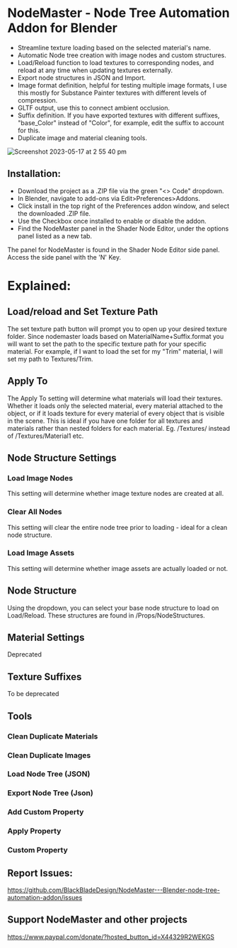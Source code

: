 # NodeMaster - Node Tree Automation Addon for Blender

- Streamline texture loading based on the selected material's name.
- Automatic Node tree creation with image nodes and custom structures.
- Load/Reload function to load textures to corresponding nodes, and reload at any time when updating textures externally.
- Export node structures in JSON and Import. 
- Image format definition, helpful for testing multiple image formats, I use this mostly for Substance Painter textures with different levels of compression.
- GLTF output, use this to connect ambient occlusion. 
- Suffix definition. If you have exported textures with different suffixes, "base_Color" instead of "Color", for example, edit the suffix to account for this.
- Duplicate image and material cleaning tools. 

![Screenshot 2023-05-17 at 2 55 40 pm](https://github.com/BlackBladeDesign/NodeMaster---Blender-node-tree-automation-addon/assets/126746830/a475efe8-d9cc-4708-9dfd-d1b26b9e1d1a)

## Installation:
- Download the project as a .ZIP file via the green "<> Code" dropdown.
- In Blender, navigate to add-ons via Edit>Preferences>Addons.
- Click install in the top right of the Preferences addon window, and select the downloaded .ZIP file. 
- Use the Checkbox once installed to enable or disable the addon. 
- Find the NodeMaster panel in the Shader Node Editor, under the options panel listed as a new tab.

The panel for NodeMaster is found in the Shader Node Editor side panel. Access the side panel with the 'N' Key.
# Explained:
## Load/reload and Set Texture Path
The set texture path button will prompt you to open up your desired texture folder. Since nodemaster loads based on MaterialName+Suffix.format you will want to set the path to the specific texture path for your specific material. For example, if I want to load the set for my "Trim" material, I will set my path to Textures/Trim.

## Apply To
The Apply To setting will determine what materials will load their textures. Whether it loads only the selected material, every material attached to the object, or if it loads texture for every material of every object that is visible in the scene. This is ideal if you have one folder for all textures and materials rather than nested folders for each material. Eg. /Textures/ instead of /Textures/Material1 etc.

## Node Structure Settings
### Load Image Nodes
This setting will determine whether image texture nodes are created at all.

### Clear All Nodes
This setting will clear the entire node tree prior to loading - ideal for a clean node structure.

### Load Image Assets
This setting will determine whether image assets are actually loaded or not.

## Node Structure
Using the dropdown, you can select your base node structure to load on Load/Reload. These structures are found in /Props/NodeStructures.

## Material Settings
Deprecated

## Texture Suffixes
To be deprecated
## Tools
### Clean Duplicate Materials
### Clean Duplicate Images
### Load Node Tree (JSON)
### Export Node Tree (Json)
### Add Custom Property
### Apply Property
### Custom Property

## Report Issues: 
https://github.com/BlackBladeDesign/NodeMaster---Blender-node-tree-automation-addon/issues
## Support NodeMaster and other projects
https://www.paypal.com/donate/?hosted_button_id=X44329R2WEKGS
